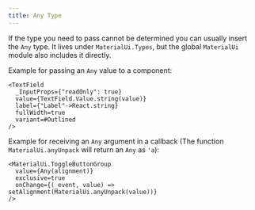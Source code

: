 ```yaml
---
title: Any Type
---
```


If the type you need to pass cannot be determined you can usually insert the
`Any` type. It lives under `MaterialUi.Types`, but the global `MaterialUi`
module also includes it directly.

Example for passing an `Any` value to a component:

```reason
<TextField
  _InputProps={"readOnly": true}
  value={TextField.Value.string(value)}
  label={"Label"->React.string}
  fullWidth=true
  variant=#Outlined
/>
```

Example for receiving an `Any` argument in a callback (The function
`MaterialUi.anyUnpack` will return an `Any` as `'a`):

```reason
<MaterialUi.ToggleButtonGroup
  value={Any(alignment)}
  exclusive=true
  onChange={(_event, value) => setAlignment(MaterialUi.anyUnpack(value))}
/>
```
